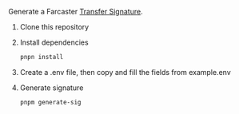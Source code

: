 Generate a Farcaster [Transfer Signature](https://docs.farcaster.xyz/reference/contracts/reference/id-registry#transfer-signature).

1. Clone this repository
2. Install dependencies
   
   ```bash
   pnpn install
   ```
4. Create a .env file, then copy and fill the fields from example.env
5. Generate signature
   
   ```bash
   pnpm generate-sig
   ```
